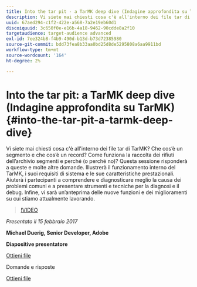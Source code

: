 ```yaml
---
title: Into the tar pit - a TarMK deep dive (Indagine approfondita su TarMK)
description: Vi siete mai chiesti cosa c'è all'interno dei file tar di TarMK? Che cos’è un segmento e che cos’è un record? Come funziona la raccolta dei rifiuti dell’archivio segmenti e perché (o perché no)? Questa sessione risponde a queste domande e molte altre.
uuid: 67aed294-c1f2-422e-a568-7a2e19eb60d1
discoiquuid: 3c650f0e-e16b-4a18-9462-90cdde8a2f10
targetaudience: target-audience advanced
exl-id: 7ee324b8-f4b9-490d-b13d-b73d72385980
source-git-commit: bdd73fea8b33aa0bd25d8de5295808a6aa9911bd
workflow-type: tm+mt
source-wordcount: '164'
ht-degree: 2%

---
```


# Into the tar pit: a TarMK deep dive (Indagine approfondita su TarMK){#into-the-tar-pit-a-tarmk-deep-dive}

Vi siete mai chiesti cosa c&#39;è all&#39;interno dei file tar di TarMK? Che cos’è un segmento e che cos’è un record? Come funziona la raccolta dei rifiuti dell’archivio segmenti e perché (o perché no)? Questa sessione risponderà a queste e molte altre domande. Illustrerà il funzionamento interno del TarMK, i suoi requisiti di sistema e le sue caratteristiche prestazionali. Aiuterà i partecipanti a comprendere e diagnosticare meglio la causa dei problemi comuni e a presentare strumenti e tecniche per la diagnosi e il debug. Infine, vi sarà un’anteprima delle nuove funzioni e dei miglioramenti su cui stiamo attualmente lavorando.

>[!VIDEO](https://video.tv.adobe.com/v/19138/?quality=9)

*Presentato il 15 febbraio 2017*

**Michael Duerig, Senior Developer, Adobe**

**Diapositive presentatore**

[Ottieni file](assets/aem-gems-tarmk-deep-dive.pptx)

Domande e risposte

[Ottieni file](assets/aem-gems-qandas-tarmk-deep-dive.pdf)
<!--
[Get back to the Overview](https://helpx.adobe.com/experience-manager/kt/eseminars/gems/aem-index.html)
-->
